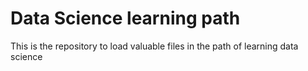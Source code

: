 # Data Science learning path
This is the repository to load valuable files in the path of learning data science

